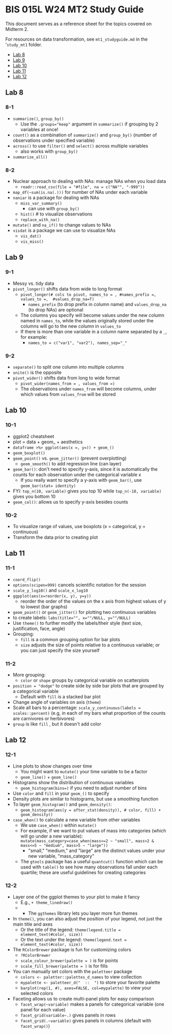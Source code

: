 BIS 015L W24 MT2 Study Guide
============================

This document serves as a reference sheet for the topics covered on Midterm 2.

For resources on data transformation, see `mt1_studyguide.md` in the '`study_mt1`
folder.

+ [Lab 8](#lab-8)
+ [Lab 9](#lab-9)
+ [Lab 10](#lab-10)
+ [Lab 11](#lab-11)
+ [Lab 12](#lab-12)

## Lab 8

### 8-1

+ `summarize()`, `group_by()`
    + Use the `.groups="keep"` argument in `summarize()` if grouping by 2 variables at 
    once!
+ `count()` as a combination of `summarize()` and `group_by()` (number of observations
under specified variable)
+ `across()` to use `filter()` and `select()` across multiple variables
	+ also works with `group_by()`
+ `summarize_all()`

### 8-2

+ Nuclear approach to dealing with NAs: manage NAs when you load data
    + `readr::read_csv(file = "#file", na = c("NA"", "-999"))`
+ `map_df(~sum(is.na(.)))` for number of NAs under each variable
+ `naniar` is a package for dealing with NAs
    + `miss_var_summary()`
        + can use with `group_by()`
    + `hist()` # to visualize observations
    + `replace_with_na()`
+ `mutate()` and `na_if()` to change values to NAs
+ `visdat` is a package we can use to visualize NAs
    + `vis_dat()`
    + `vis_miss()`

## Lab 9

### 9-1

+ Messy vs. tidy data
+ `pivot_longer()` shifts data from wide to long format
    + `pivot_longer(# cols to pivot, names_to = , #names_prefix =, values_to =, 
    #values_drop_na=T)`
    	+ `names_prefix` (to drop prefix in column name) and `values_drop_na` (to drop 
    	NAs) are optional
    + The columns you specify will become values under the new column named in 
    `names_to`, while the values originally stored under the columns will go to the
    new column in `values_to`
    + If there is more than one variable in a column name separated by a `_`, for
    example:
        + `names_to = c("var1", "var2"), names_sep="_"`

### 9-2

+ `separate()` to split one column into multiple columns
+ `unite()` is the opposite
+ `pivot_wider()` shifts data from long to wide format
    + `pivot_wider(names_from = , values_from =)`
    + The observations under `names_from` will become columns, under which values from
    `values_from` will be stored

## Lab 10

### 10-1

+ ggplot2 cheatsheet
+ plot = data + geom_ + aesthetics
+ `dataframe >%> ggplot(aes(x =, y=)) + geom_()`
+ `geom_boxplot()`
+ `geom_point()` vs. `geom_jitter()` (prevent overplotting)
    + `geom_smooth()` to add regression line (can layer)
+ `geom_bar()`: don't need to specify y-axis, since it is automatically the counts for
each observation under the categorical variable x
    + If you really want to specify a y-axis with `geom_bar()`, use `geom_bar(stat=
    identity)`
+ FYI: `top_n(10, variable)` gives you top 10 while `top_n(-10, variable)` gives you
bottom 10
+ `geom_col()`: allows us to specify y-axis besides counts

### 10-2

+ To visualize range of values, use boxplots (x = categorical, y = continuous)
+ Transform the data prior to creating plot

## Lab 11

### 11-1

+ `coord_flip()`
+ `options(scipen=999)` cancels scientific notation for the session
+ `scale_y_log10()` and `scale_x_log10`
+ `ggpplot(aes(x=reorder(x, y), y=y))`
    + reorder the order of the values on the x axis from highest values of y to lowest
    (bar graphs)
+ `geom_point()` or `geom_jitter()` for plotting two continuous variables
+ to create labels: `labs(title="", x=""/NULL, y=""/NULL)`
+ Use `theme()` to further modify the labels/their style (text size, justification, face,
angle)
+ Grouping:
    + `fill` is a common grouping option for bar plots
    + `size` adjusts the size of points relative to a continuous variable; or you can
    just specify the size yourself

### 11-2

+ More grouping:
    + `color` or `shape` groups by categorical variable on scatterplots
+ `position = "dodge"` to create side by side bar plots that are grouped by a
categorical variable
    + Default with `fill` is a stacked bar plot
+ Change angle of variables on axis (`theme`)
+ Scale all bars to a percentage: `scale_y_continuous(labels = scales::percent)` (e.g,
in each of my bars what proportion of the counts are carnivores or herbivores)
+ `group` is like `fill` , but it doesn't add color

## Lab 12

### 12-1

+ Line plots to show changes over time
	+ You might want to `mutate()` your time variable to be a factor 
	+ `geom_line()` + `geom_line()`
+ Histograms show the distribution of continuous variables
    + `geom_histogram(bins=)` if you need to adjust number of bins
+ Use `color` and `fill` in your `geom_()` to specify
+ Density plots are similar to histograms, but use a smoothing function 
+ To layer `geom_histogram()` and `geom_density()`:
	+ `geom_histogram(aes(y = after_stat(density)), # color, fill) +  geom_density()`
+ `case_when()` to calculate a new variable from other variables
    + We use `case_when()` within `mutate()`
    + For example, if we want to put values of mass into categories (which will go under
    a new variable): `mutate(mass_category=case_when(mass<=2 ~ "small", mass>2 & 
    mass<=5 ~ "medium", mass>5 ~ "large"))`
        + "small," "medium," and "large" are the distinct values under your new variable,
        "mass_category"
    + The `gtools` package has a useful `quantcut()` function which can be used with 
    `table()` to see how many observations fall under each quartile; these are useful
    guidelines for creating categories

### 12-2

+ Layer one of the ggplot themes to your plot to make it fancy
    + E.g., `+ theme_linedraw()`
    + + The `ggthemes` library lets you layer more fun themes
+ In `theme()`, you can also adjust the position of your legend, not just the main title
and axes 
    + Or the title of the legend: `theme(legend.title = element_text(#color, size))`
    + Or the text under the legend: `theme(legend.text = element_text(#color, size))`
+ The `RColorBrewer` package is fun for customizing colors
    + `?RColorBrewer`
    + `scale_colour_brewer(palette = )` is for points
    + `scale_fill_brewer(palette = )` is for fills
+ You can manually set colors with the `paletteer` package
    + `colors <- paletter::palettes_d_names` to view collection
    + `mypalette <- paletteer_d("  ::  ")` to store your favorite palette
    + `barplot(rep(1, #), axes=FALSE, col=mypalette)` to view your selected colors
+ Faceting allows us to create multi-panel plots for easy comparison
    + `facet_wrap(~variable)` makes a panels for categorical variable (one panel for
    each value)
    + `facet_grid(variable~.)` gives panels in rows
    + `facet_grid(.~variable)` gives panels in columns (default with `facet_wrap()`)